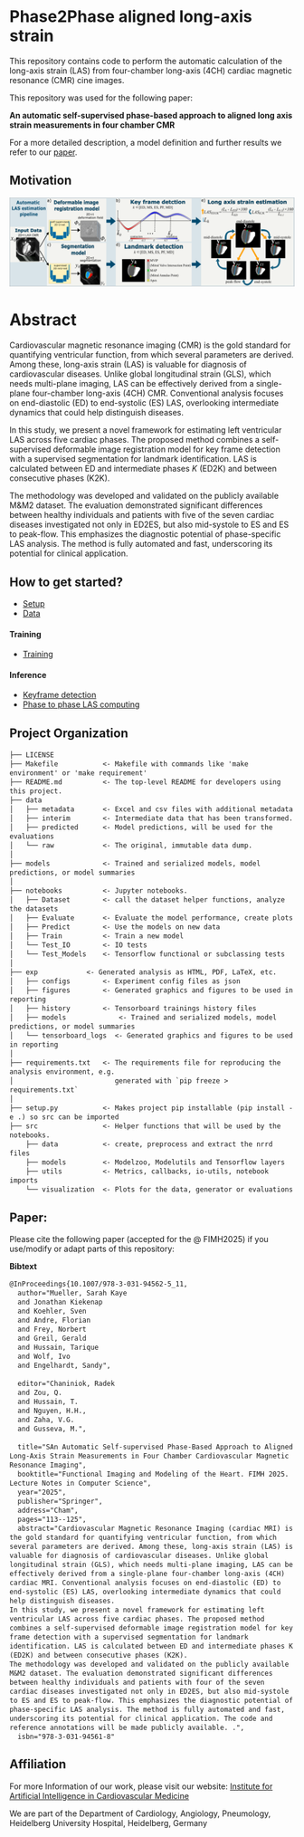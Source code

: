 Phase2Phase aligned long-axis strain
==============================

This repository contains code to perform the automatic calculation of the long-axis strain (LAS) from 
four-chamber long-axis (4CH) cardiac magnetic resonance (CMR) cine images.

This repository was used for the following paper:

**An automatic self-supervised phase-based approach to aligned long axis strain measurements in four chamber CMR**

For a more detailed description, a model definition and further results we refer to our 
<a target="_blank" href="https://link.springer.com/chapter/10.1007/978-3-031-94562-5_11">paper</a>.



Motivation
-


![Visual Abstract of Pipeline](/docs/img/Visual%20Abstract_V3.png)


Abstract
=
Cardiovascular magnetic resonance imaging (CMR) is the gold standard for quantifying ventricular function, from which 
several parameters are derived. Among these, long-axis strain (LAS) is valuable for diagnosis of cardiovascular diseases. 
Unlike global longitudinal strain (GLS), which needs multi-plane imaging, LAS can be effectively derived from a single-plane 
four-chamber long-axis (4CH) CMR. Conventional analysis focuses on end-diastolic (ED) to end-systolic (ES) LAS, 
overlooking intermediate dynamics that could help distinguish diseases.

In this study, we present a novel framework for estimating left ventricular LAS across five cardiac phases. 
The proposed method combines a self-supervised deformable image registration model for key frame detection with a 
supervised segmentation for landmark identification. LAS is calculated between ED and intermediate phases $K$ (ED2K) 
and between consecutive phases (K2K).

The methodology was developed and validated on the publicly available M&M2 dataset. The evaluation demonstrated 
significant differences between healthy individuals and patients with five of the seven cardiac diseases investigated 
not only in ED2ES, but also mid-systole to ES and ES to peak-flow. This emphasizes the diagnostic potential of 
phase-specific LAS analysis. The method is fully automated and fast, underscoring its potential for clinical application.


How to get started?
------------
- <a target="_blank" href="https://github.com/Cardio-AI/cmr-las-phase2phase-analysis/tree/main/docs/Setup.md">Setup</a>
- <a target="_blank" href="https://github.com/Cardio-AI/cmr-las-phase2phase-analysis/tree/main/docs/Data.md">Data</a>

#### Training
- <a target="_blank" href="https://github.com/Cardio-AI/cmr-las-phase2phase-analysis/tree/main/docs/Training.md">Training</a>

#### Inference
- <a target="_blank" href="https://github.com/Cardio-AI/cmr-las-phase2phase-analysis/tree/main/docs/Keyframe-detection.md">Keyframe detection</a>
- <a target="_blank" href="https://github.com/Cardio-AI/cmr-las-phase2phase-analysis/tree/main/docs/Phase2Phase-LAS.md">Phase to phase LAS computing</a>

Project Organization
------------

    ├── LICENSE
    ├── Makefile           <- Makefile with commands like 'make environment' or 'make requirement'
    ├── README.md          <- The top-level README for developers using this project.
    ├── data
    │   ├── metadata       <- Excel and csv files with additional metadata
    │   ├── interim        <- Intermediate data that has been transformed.
    │   ├── predicted      <- Model predictions, will be used for the evaluations
    │   └── raw            <- The original, immutable data dump.
    │
    ├── models             <- Trained and serialized models, model predictions, or model summaries
    │
    ├── notebooks          <- Jupyter notebooks. 
    │   ├── Dataset        <- call the dataset helper functions, analyze the datasets
    │   ├── Evaluate       <- Evaluate the model performance, create plots
    │   ├── Predict        <- Use the models on new data
    │   ├── Train          <- Train a new model
    │   └── Test_IO        <- IO tests
    │   └── Test_Models    <- Tensorflow functional or subclassing tests
    │
    ├── exp            <- Generated analysis as HTML, PDF, LaTeX, etc.
    │   ├── configs        <- Experiment config files as json
    │   ├── figures        <- Generated graphics and figures to be used in reporting
    │   ├── history        <- Tensorboard trainings history files
    │   ├── models             <- Trained and serialized models, model predictions, or model summaries
    │   └── tensorboard_logs  <- Generated graphics and figures to be used in reporting
    │
    ├── requirements.txt   <- The requirements file for reproducing the analysis environment, e.g.
    │                         generated with `pip freeze > requirements.txt`
    │
    ├── setup.py           <- Makes project pip installable (pip install -e .) so src can be imported
    ├── src                <- Helper functions that will be used by the notebooks.
        ├── data           <- create, preprocess and extract the nrrd files
        ├── models         <- Modelzoo, Modelutils and Tensorflow layers
        ├── utils          <- Metrics, callbacks, io-utils, notebook imports
        └── visualization  <- Plots for the data, generator or evaluations


Paper:
--------
Please cite the following paper (accepted for the @ FIMH2025) if you use/modify or adapt parts of this repository:

**Bibtext**
```
@InProceedings{10.1007/978-3-031-94562-5_11,
  author="Mueller, Sarah Kaye
  and Jonathan Kiekenap
  and Koehler, Sven
  and Andre, Florian
  and Frey, Norbert
  and Greil, Gerald
  and Hussain, Tarique
  and Wolf, Ivo
  and Engelhardt, Sandy",

  editor="Chaniniok, Radek
  and Zou, Q.
  and Hussain, T.
  and Nguyen, H.H.,
  and Zaha, V.G.
  and Gusseva, M.",

  title="SAn Automatic Self-supervised Phase-Based Approach to Aligned Long-Axis Strain Measurements in Four Chamber Cardiovascular Magnetic Resonance Imaging",
  booktitle="Functional Imaging and Modeling of the Heart. FIMH 2025. Lecture Notes in Computer Science",
  year="2025",
  publisher="Springer",
  address="Cham",
  pages="113--125",
  abstract="Cardiovascular Magnetic Resonance Imaging (cardiac MRI) is the gold standard for quantifying ventricular function, from which several parameters are derived. Among these, long-axis strain (LAS) is valuable for diagnosis of cardiovascular diseases. Unlike global longitudinal strain (GLS), which needs multi-plane imaging, LAS can be effectively derived from a single-plane four-chamber long-axis (4CH) cardiac MRI. Conventional analysis focuses on end-diastolic (ED) to end-systolic (ES) LAS, overlooking intermediate dynamics that could help distinguish diseases.
In this study, we present a novel framework for estimating left ventricular LAS across five cardiac phases. The proposed method combines a self-supervised deformable image registration model for key frame detection with a supervised segmentation for landmark identification. LAS is calculated between ED and intermediate phases K (ED2K) and between consecutive phases (K2K).
The methodology was developed and validated on the publicly available M&M2 dataset. The evaluation demonstrated significant differences between healthy individuals and patients with four of the seven cardiac diseases investigated not only in ED2ES, but also mid-systole to ES and ES to peak-flow. This emphasizes the diagnostic potential of phase-specific LAS analysis. The method is fully automated and fast, underscoring its potential for clinical application. The code and reference annotations will be made publicly available. .",
  isbn="978-3-031-94561-8"
```


Affiliation
--------
For more Information of our work, please visit our website:
<a target="_blank" href="https://www.klinikum.uni-heidelberg.de/chirurgische-klinik-zentrum/herzchirurgie/forschung/institute-for-artificial-intelligence-in-cardiovascular-medicine-aicm">Institute for Artificial Intelligence in Cardiovascular Medicine </a>

We are part of the Department of Cardiology, Angiology, Pneumology, Heidelberg University Hospital, Heidelberg, Germany
